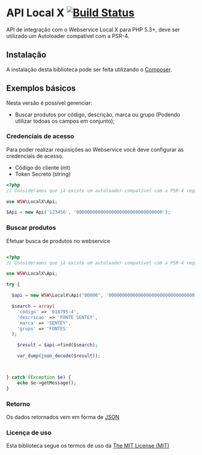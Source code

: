# API Local X [![Build Status](https://travis-ci.org/whera/localx.svg?branch=master)](https://travis-ci.org/wesleywillians/BasePHPProject)

API de integração com o Webservice Local X para PHP 5.3+, deve ser utilizado um Autoloader compatível com a PSR-4.

## Instalação

A instalação desta biblioteca pode ser feita utilizando o [Composer](https://packagist.org/packages/wsw/localx).

## Exemplos básicos

Nesta versão é possível gerenciar:

* Buscar produtos por código, descrição, marca ou grupo (Podendo utilizar todoas os campos em conjunto);


### Credenciais de acesso

Para poder realizar requisições ao Webservice você deve configurar as credenciais de acesso.
* Código do cliente (int) 
* Token Secreto (string) 

```php
<?php
// Consideramos que já existe um autoloader compatível com a PSR-4 registrado

use WSW\LocalX\Api;

$Api = new Api('123456', '00000000000000000000000000000000');


```


### Buscar produtos

Efetuar busca de produtos no webservice

```php

<?php
// Consideramos que já existe um autoloader compatível com a PSR-4 registrado

use WSW\LocalX\Api;

try {

  $api = new WSW\LocalX\Api("00000", '00000000000000000000000000000000');

  $search = array(
    'codigo' => '018795-4',
    'descricao' => 'FONTE SENTEY',
    'marca' => 'SENTEY',
    'grupo' => 'FONTES'
  );

	$result = $api->find($search);

	var_dump(json_decode($result));



} catch (Exception $e) {
	echo $e->getMessage();
}


```

### Retorno

Os dados retornados vem em forma de [JSON](http://json.org/)


### Licença de uso

Esta biblioteca segue os termos de uso da [The MIT License (MIT)](http://opensource.org/licenses/MIT)
